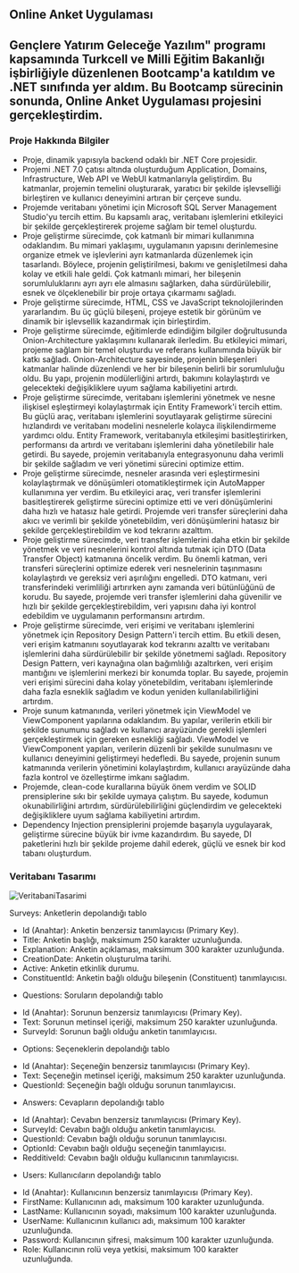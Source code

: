 ## Online Anket Uygulaması
Gençlere Yatırım Geleceğe Yazılım" programı kapsamında Turkcell ve Milli Eğitim Bakanlığı işbirliğiyle düzenlenen Bootcamp'a katıldım ve .NET sınıfında yer aldım. Bu Bootcamp sürecinin sonunda, Online Anket Uygulaması projesini gerçekleştirdim.
-------------------------------------

### Proje Hakkında Bilgiler
* Proje, dinamik yapısıyla backend odaklı bir .NET Core projesidir.
* Projemi .NET 7.0 çatısı altında oluşturduğum Application, Domains, Infrastructure, Web API ve WebUI katmanlarıyla geliştirdim. Bu katmanlar, projemin temelini oluşturarak, yaratıcı bir şekilde işlevselliği birleştiren ve kullanıcı deneyimini artıran bir çerçeve sundu.
* Projemde veritabanı yönetimi için Microsoft SQL Server Management Studio'yu tercih ettim. Bu kapsamlı araç, veritabanı işlemlerini etkileyici bir şekilde gerçekleştirerek projeme sağlam bir temel oluşturdu.
* Proje geliştirme sürecimde, çok katmanlı bir mimari kullanımına odaklandım. Bu mimari yaklaşımı, uygulamanın yapısını derinlemesine organize etmek ve işlevlerini ayrı katmanlarda düzenlemek için tasarlandı. Böylece, projenin geliştirilmesi, bakımı ve genişletilmesi daha kolay ve etkili hale geldi. Çok katmanlı mimari, her bileşenin sorumluluklarını ayrı ayrı ele almasını sağlarken, daha sürdürülebilir, esnek ve ölçeklenebilir bir proje ortaya çıkarmamı sağladı.
* Proje geliştirme sürecimde, HTML, CSS ve JavaScript teknolojilerinden yararlandım. Bu üç güçlü bileşeni, projeye estetik bir görünüm ve dinamik bir işlevsellik kazandırmak için birleştirdim.
* Proje geliştirme sürecimde, eğitimlerde edindiğim bilgiler doğrultusunda Onion-Architecture yaklaşımını kullanarak ilerledim. Bu etkileyici mimari, projeme sağlam bir temel oluşturdu ve referans kullanımında büyük bir katkı sağladı. Onion-Architecture sayesinde, projenin bileşenleri katmanlar halinde düzenlendi ve her bir bileşenin belirli bir sorumluluğu oldu. Bu yapı, projenin modülerliğini artırdı, bakımını kolaylaştırdı ve gelecekteki değişikliklere uyum sağlama kabiliyetini artırdı.
* Proje geliştirme sürecimde, veritabanı işlemlerini yönetmek ve nesne ilişkisel eşleştirmeyi kolaylaştırmak için Entity Framework'i tercih ettim. Bu güçlü araç, veritabanı işlemlerini soyutlayarak geliştirme sürecini hızlandırdı ve veritabanı modelini nesnelerle kolayca ilişkilendirmeme yardımcı oldu. Entity Framework, veritabanıyla etkileşimi basitleştirirken, performansı da artırdı ve veritabanı işlemlerini daha yönetilebilir hale getirdi. Bu sayede, projemin veritabanıyla entegrasyonunu daha verimli bir şekilde sağladım ve veri yönetimi sürecini optimize ettim.
* Proje geliştirme sürecimde, nesneler arasında veri eşleştirmesini kolaylaştırmak ve dönüşümleri otomatikleştirmek için AutoMapper kullanımına yer verdim. Bu etkileyici araç, veri transfer işlemlerini basitleştirerek geliştirme sürecini optimize etti ve veri dönüşümlerini daha hızlı ve hatasız hale getirdi. Projemde veri transfer süreçlerini daha akıcı ve verimli bir şekilde yönetebildim, veri dönüşümlerini hatasız bir şekilde gerçekleştirebildim ve kod tekrarını azalttım.
* Proje geliştirme sürecimde, veri transfer işlemlerini daha etkin bir şekilde yönetmek ve veri nesnelerini kontrol altında tutmak için DTO (Data Transfer Object) katmanına öncelik verdim. Bu önemli katman, veri transferi süreçlerini optimize ederek veri nesnelerinin taşınmasını kolaylaştırdı ve gereksiz veri aşırılığını engelledi. DTO katmanı, veri transferindeki verimliliği artırırken aynı zamanda veri bütünlüğünü de korudu. Bu sayede, projemde veri transfer işlemlerini daha güvenilir ve hızlı bir şekilde gerçekleştirebildim, veri yapısını daha iyi kontrol edebildim ve uygulamanın performansını artırdım.
* Proje geliştirme sürecimde, veri erişimi ve veritabanı işlemlerini yönetmek için Repository Design Pattern'i tercih ettim. Bu etkili desen, veri erişim katmanını soyutlayarak kod tekrarını azalttı ve veritabanı işlemlerini daha sürdürülebilir bir şekilde yönetmemi sağladı. Repository Design Pattern, veri kaynağına olan bağımlılığı azaltırken, veri erişim mantığını ve işlemlerini merkezi bir konumda toplar. Bu sayede, projemin veri erişimi sürecini daha kolay yönetebildim, veritabanı işlemlerinde daha fazla esneklik sağladım ve kodun yeniden kullanılabilirliğini artırdım.
* Proje sunum katmanında, verileri yönetmek için ViewModel ve ViewComponent yapılarına odaklandım. Bu yapılar, verilerin etkili bir şekilde sunumunu sağladı ve kullanıcı arayüzünde gerekli işlemleri gerçekleştirmek için gereken esnekliği sağladı. ViewModel ve ViewComponent yapıları, verilerin düzenli bir şekilde sunulmasını ve kullanıcı deneyimini geliştirmeyi hedefledi. Bu sayede, projenin sunum katmanında verilerin yönetimini kolaylaştırdım, kullanıcı arayüzünde daha fazla kontrol ve özelleştirme imkanı sağladım.
* Projemde, clean-code kurallarına büyük önem verdim ve SOLID prensiplerine sıkı bir şekilde uymaya çalıştım. Bu sayede, kodumun okunabilirliğini artırdım, sürdürülebilirliğini güçlendirdim ve gelecekteki değişikliklere uyum sağlama kabiliyetini artırdım.
* Dependency Injection prensiplerini projemde başarıyla uygulayarak, geliştirme sürecine büyük bir ivme kazandırdım. Bu sayede, DI paketlerini hızlı bir şekilde projeme dahil ederek, güçlü ve esnek bir kod tabanı oluşturdum.

### Veritabanı Tasarımı
![VeritabaniTasarimi](https://github.com/ArdaOdabasi/OnlineSurveyApp/assets/61662021/edc5a008-bfcc-43b1-a9f6-b28206386cb7)

Surveys: Anketlerin depolandığı tablo
- Id (Anahtar): Anketin benzersiz tanımlayıcısı (Primary Key).
- Title: Anketin başlığı, maksimum 250 karakter uzunluğunda.
- Explanation: Anketin açıklaması, maksimum 300 karakter uzunluğunda.
- CreationDate: Anketin oluşturulma tarihi.
- Active: Anketin etkinlik durumu.
- ConstituentId: Anketin bağlı olduğu bileşenin (Constituent) tanımlayıcısı.
 
* Questions: Soruların depolandığı tablo
- Id (Anahtar): Sorunun benzersiz tanımlayıcısı (Primary Key).
- Text: Sorunun metinsel içeriği, maksimum 250 karakter uzunluğunda.
- SurveyId: Sorunun bağlı olduğu anketin tanımlayıcısı.

* Options: Seçeneklerin depolandığı tablo
- Id (Anahtar): Seçeneğin benzersiz tanımlayıcısı (Primary Key).
- Text: Seçeneğin metinsel içeriği, maksimum 250 karakter uzunluğunda.
- QuestionId: Seçeneğin bağlı olduğu sorunun tanımlayıcısı.
  
* Answers: Cevapların depolandığı tablo
- Id (Anahtar): Cevabın benzersiz tanımlayıcısı (Primary Key).
- SurveyId: Cevabın bağlı olduğu anketin tanımlayıcısı.
- QuestionId: Cevabın bağlı olduğu sorunun tanımlayıcısı.
- OptionId: Cevabın bağlı olduğu seçeneğin tanımlayıcısı.
- RedditiveId: Cevabın bağlı olduğu kullanıcının tanımlayıcısı.
  
* Users: Kullanıcıların depolandığı tablo
- Id (Anahtar): Kullanıcının benzersiz tanımlayıcısı (Primary Key).
- FirstName: Kullanıcının adı, maksimum 100 karakter uzunluğunda.
- LastName: Kullanıcının soyadı, maksimum 100 karakter uzunluğunda.
- UserName: Kullanıcının kullanıcı adı, maksimum 100 karakter uzunluğunda.
- Password: Kullanıcının şifresi, maksimum 100 karakter uzunluğunda.
- Role: Kullanıcının rolü veya yetkisi, maksimum 100 karakter uzunluğunda.
